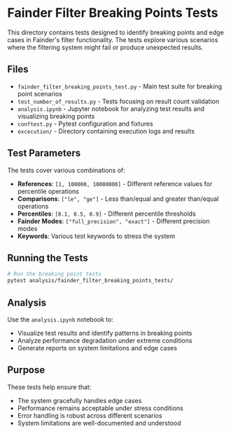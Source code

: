 # Fainder Filter Breaking Points Tests

This directory contains tests designed to identify breaking points and edge cases in Fainder's filter functionality. The tests explore various scenarios where the filtering system might fail or produce unexpected results.

## Files

- `fainder_filter_breaking_points_test.py` - Main test suite for breaking point scenarios
- `test_number_of_results.py` - Tests focusing on result count validation
- `analysis.ipynb` - Jupyter notebook for analyzing test results and visualizing breaking points
- `conftest.py` - Pytest configuration and fixtures
- `excecution/` - Directory containing execution logs and results

## Test Parameters

The tests cover various combinations of:
- **References**: `[1, 100000, 10000000]` - Different reference values for percentile operations
- **Comparisons**: `["le", "ge"]` - Less than/equal and greater than/equal operations
- **Percentiles**: `[0.1, 0.5, 0.9]` - Different percentile thresholds
- **Fainder Modes**: `["full_precision", "exact"]` - Different precision modes
- **Keywords**: Various test keywords to stress the system

## Running the Tests

```bash
# Run the breaking point tests
pytest analysis/fainder_filter_breaking_points_tests/

```

## Analysis

Use the `analysis.ipynb` notebook to:
- Visualize test results and identify patterns in breaking points
- Analyze performance degradation under extreme conditions
- Generate reports on system limitations and edge cases

## Purpose

These tests help ensure that:
- The system gracefully handles edge cases
- Performance remains acceptable under stress conditions
- Error handling is robust across different scenarios
- System limitations are well-documented and understood
